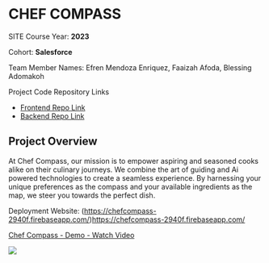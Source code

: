 # CHEF COMPASS

SITE Course Year: **2023**

Cohort: **Salesforce**

Team Member Names: Efren Mendoza Enriquez, Faaizah Afoda, Blessing Adomakoh 

Project Code Repository Links

- [Frontend Repo Link](https://github.com/BEF-capstone/client)
- [Backend Repo Link](https://github.com/BEF-capstone/server)

## Project Overview

At Chef Compass, our mission is to empower
aspiring and seasoned cooks alike on their
culinary journeys. We combine the art of guiding
and Ai powered technologies to create a seamless
experience. By harnessing your unique
preferences as the compass and your available
ingredients as the map, we steer you towards the
perfect dish.

Deployment Website: (https://chefcompass-2940f.firebaseapp.com/)https://chefcompass-2940f.firebaseapp.com/
<div>
    <a href="https://www.loom.com/share/9d9487184a0c4d0cbb2226e7279ae0e1">
      <p>Chef Compass - Demo - Watch Video</p>
    </a>
    <a href="https://www.loom.com/share/9d9487184a0c4d0cbb2226e7279ae0e1">
      <img style="max-width:300px;" src="https://cdn.loom.com/sessions/thumbnails/9d9487184a0c4d0cbb2226e7279ae0e1-with-play.gif">
    </a>
  </div>
